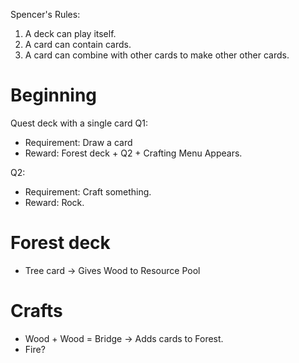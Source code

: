 Spencer's Rules:

1. A deck can play itself.
2. A card can contain cards.
3. A card can combine with other cards to make other other cards.

# Beginning

Quest deck with a single card
Q1:

- Requirement: Draw a card
- Reward: Forest deck + Q2 + Crafting Menu Appears.

Q2:

- Requirement: Craft something.
- Reward: Rock.

# Forest deck

- Tree card -> Gives Wood to Resource Pool

# Crafts

- Wood + Wood = Bridge -> Adds cards to Forest.
- Fire?
